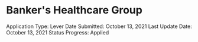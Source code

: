# Banker's Healthcare Group

Application Type: Lever
Date Submitted: October 13, 2021
Last Update Date: October 13, 2021
Status Progress: Applied